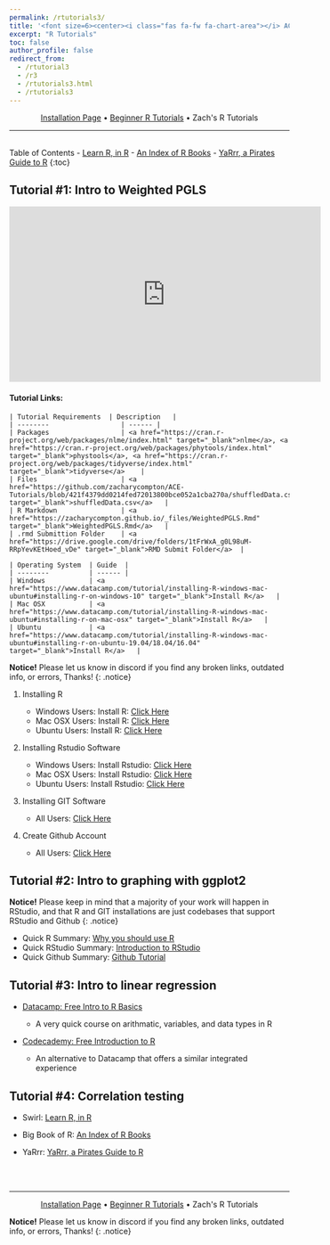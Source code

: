```yaml
---
permalink: /rtutorials3/
title: '<font size=6><center><i class="fas fa-fw fa-chart-area"></i> ACE Scholars R Tutorial Portal</center></font>'
excerpt: "R Tutorials"
toc: false
author_profile: false
redirect_from: 
  - /rtutorial3
  - /r3
  - /rtutorials3.html
  - /rtutorials3
---
```

<center><a href="https://zacharycompton.github.io/rtutorials/">Installation Page</a> • <a href="https://zacharycompton.github.io/rtutorials2/">Beginner R Tutorials</a> • Zach's R Tutorials </center>
<hr>
<br>
<i class="fas fa-fw fa-list"></i> Table of Contents
- <a href="https://swirlstats.com/students.html" target="_blank">Learn R, in R</a>
- <a href="https://www.bigbookofr.com/" target="_blank">An Index of R Books</a>
- <a href="https://bookdown.org/ndphillips/YaRrr/" target="_blank">YaRrr, a Pirates Guide to R</a>
{:toc}

<a name="rtutorial1"><a/>
## <i class="fas fa-fw fa-laptop-code"></i> Tutorial #1: Intro to Weighted PGLS
			
<center><iframe width="560" height="315" src="https://www.youtube.com/embed/E-YlcBZgJRY" title="YouTube video player" frameborder="0" allow="accelerometer; autoplay; clipboard-write; encrypted-media; gyroscope; picture-in-picture" allowfullscreen></iframe></center>

#### Tutorial Links:

	| Tutorial Requirements  | Description	 |
	| --------          		| ------ |
	| Packages          		| <a href="https://cran.r-project.org/web/packages/nlme/index.html" target="_blank">nlme</a>, <a href="https://cran.r-project.org/web/packages/phytools/index.html" target="_blank">phystools</a>, <a href="https://cran.r-project.org/web/packages/tidyverse/index.html" target="_blank">tidyverse</a>    |
	| Files         			| <a href="https://github.com/zacharycompton/ACE-Tutorials/blob/421f4379dd0214fed72013800bce052a1cba270a/shuffledData.csv" target="_blank">shuffledData.csv</a>   |
	| R Markdown           		| <a href="https://zacharycompton.github.io/_files/WeightedPGLS.Rmd" target="_blank">WeightedPGLS.Rmd</a>	|
	| .rmd Submittion Folder	| <a href="https://drive.google.com/drive/folders/1tFrWxA_g0L98uM-RRpYevKEtHoed_vDe" target="_blank">RMD Submit Folder</a>	|
	
	| Operating System  | Guide	 |
	| --------          | ------ |
	| Windows           | <a href="https://www.datacamp.com/tutorial/installing-R-windows-mac-ubuntu#installing-r-on-windows-10" target="_blank">Install R</a>   |
	| Mac OSX           | <a href="https://www.datacamp.com/tutorial/installing-R-windows-mac-ubuntu#installing-r-on-mac-osx" target="_blank">Install R</a>   |
	| Ubuntu            | <a href="https://www.datacamp.com/tutorial/installing-R-windows-mac-ubuntu#installing-r-on-ubuntu-19.04/18.04/16.04" target="_blank">Install R</a>   |

**Notice!** Please let us know in discord if you find any broken links, outdated info, or errors, Thanks!
{: .notice}

1. Installing R
	- Windows Users: Install R: <a href="https://www.datacamp.com/tutorial/installing-R-windows-mac-ubuntu#installing-r-on-windows-10" target="_blank">Click Here</a>
	- Mac OSX Users: Install R: <a href="https://www.datacamp.com/tutorial/installing-R-windows-mac-ubuntu#installing-r-on-mac-osx" target="_blank">Click Here</a>
	- Ubuntu Users: Install R: <a href="https://www.datacamp.com/tutorial/installing-R-windows-mac-ubuntu#installing-r-on-ubuntu-19.04/18.04/16.04" target="_blank">Click Here</a>

2. Installing Rstudio Software
	- Windows Users: Install Rstudio: <a href="https://www.datacamp.com/tutorial/installing-R-windows-mac-ubuntu#installing-rstudio" target="_blank">Click Here</a>
	- Mac OSX Users: Install Rstudio: <a href="https://www.datacamp.com/tutorial/installing-R-windows-mac-ubuntu#installing-rstudio-and-r-packages" target="_blank">Click Here</a>
	- Ubuntu Users: Install Rstudio: <a href="https://www.datacamp.com/tutorial/installing-R-windows-mac-ubuntu#installing-rstudio-and-r-packages" target="_blank">Click Here</a>
		
3. Installing GIT Software
	- All Users: <a href="https://github.com/git-guides/install-git" target="_blank">Click Here</a>
	
4. Create Github Account
	- All Users: <a href="https://github.com/signup?ref_cta=Sign+up&ref_loc=header+logged+out&ref_page=%2F&source=header-home" target="_blank">Click Here</a>
		
<a name="rtutorial2"></a>
## <i class="fas fa-fw fa-laptop-code"></i> Tutorial #2: Intro to graphing with ggplot2

**Notice!** Please keep in mind that a majority of your work will happen in RStudio, and that R and GIT installations are just codebases that support RStudio and Github
{: .notice}

- Quick R Summary: <a href="https://www.youtube.com/watch?v=9kYUGMg_14s&ab_channel=RProgramming101" target="_blank">Why you should use R</a>
- Quick RStudio Summary: <a href="https://www.youtube.com/watch?v=5YmcEYTSN7k&ab_channel=RTutorials" target="_blank">Introduction to RStudio</a>
- Quick Github Summary: <a href="https://www.youtube.com/watch?v=iv8rSLsi1xo&ab_channel=AnsonAlexander" target="_blank">Github Tutorial</a>

<a name="rtutorial3"></a>
## <i class="fas fa-fw fa-laptop-code"></i> Tutorial #3: Intro to linear regression

- <a href="https://campus.datacamp.com/courses/free-introduction-to-r/chapter-1-intro-to-basics-1?ex=1" target="_blank">Datacamp: Free Intro to R Basics</a>
	- A very quick course on arithmatic, variables, and data types in R
	
- <a href="https://www.codecademy.com/courses/learn-r/lessons/introduction-to-r/exercises/why-r" target="_blank">Codecademy: Free Introduction to R</a>
	- An alternative to Datacamp that offers a similar integrated experience

<a name="rtutorial4"></a>
## <i class="fas fa-fw fa-laptop-code"></i> Tutorial #4: Correlation testing

- Swirl: <a href="https://swirlstats.com/students.html" target="_blank">Learn R, in R</a>

- Big Book of R: <a href="https://www.bigbookofr.com/" target="_blank">An Index of R Books</a>

- YaRrr: <a href="https://bookdown.org/ndphillips/YaRrr/" target="_blank">YaRrr, a Pirates Guide to R</a>
<br>
<br>
<hr>
<center><a href="https://zacharycompton.github.io/rtutorials/">Installation Page</a> • <a href="https://zacharycompton.github.io/rtutorials2/">Beginner R Tutorials</a> • Zach's R Tutorials </center>

**Notice!** Please let us know in discord if you find any broken links, outdated info, or errors, Thanks!
{: .notice}